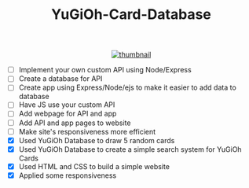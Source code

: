 <header align = 'center'>
  <h1 align='center'>YuGiOh-Card-Database</h1>
  </header>
  
  <!--
<section align = 'center'>
  <p>Click here to check out the
<a href = 'https://yugioh-card-database.netlify.app/' text-decoration: 'none'>Website!</a>
  </p>
  </section>
  -->
  
  <section align = 'center'>
<a href = 'https://yugioh-card-database.netlify.app/'><img src = 'images/yugiohPreview.gif' alt ='thumbnail'></a>
</section>

- [ ] Implement your own custom API using Node/Express
- [ ] Create a database for API
- [ ] Create app using Express/Node/ejs to make it easier to add data to database
- [ ] Have JS use your custom API
- [ ] Add webpage for API and app
- [ ] Add API and app pages to website
- [ ] Make site's responsiveness more efficient
- [X] Used YuGiOh Database to draw 5 random cards
- [X] Used YuGiOh Database to create a simple search system for YuGiOh Cards
- [X] Used HTML and CSS to build a simple website
- [X] Applied some responsiveness

<!-- ## YuGiOh-Card-Database
Write a short sentence or two about this project and what it does. Be sure to include a link and a screenshot (we're front end devs so we can actually see our work!). 
Link to project: [Click to see website](https://yugioh-card-database.netlify.app/) ![alt tag](images/yugiohPreview.gif) 
## How It's Made: Tech used: HTML, CSS, JavaScript
Here's where you can go to town on how you actually built this thing. Write as much as you can here, it's totally fine if it's not too much just make sure you write something. If you don't have too much experience on your resume working on the front end that's totally fine. This is where you can really show off your passion and make up for that ten fold.! 
## Lessons Learned: No matter what your experience level, being an engineer means continuously learning. Every time you build something you always have those whoa this is awesome or fuck yeah I did it! moments. This is where you should share those moments! Recruiters and interviewers love to see that you're self-aware and passionate about growing. 
## Examples: Take a look at these couple examples that I have in my own portfolio: Palettable: YOUR LINK HERE Twitter Battle: YOUR LINK HERE Patch Panel: YOUR LINK HERE
 -->
